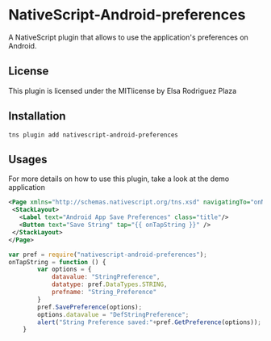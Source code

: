 # NativeScript-Android-preferences
A NativeScript plugin that allows to use the application's preferences on Android.

## License
This plugin is licensed under the MITlicense by Elsa Rodriguez Plaza

## Installation
`tns plugin add nativescript-android-preferences`

## Usages
 For more details on how to use this plugin, take a look at the demo application
 ```XML
<Page xmlns="http://schemas.nativescript.org/tns.xsd" navigatingTo="onNavigatingTo">
  <StackLayout>
    <Label text="Android App Save Preferences" class="title"/>
    <Button text="Save String" tap="{{ onTapString }}" />
  </StackLayout>
</Page>
```

```JavaScript
var pref = require("nativescript-android-preferences");
onTapString = function () {
        var options = {
            datavalue: "StringPreference",
            datatype: pref.DataTypes.STRING,
            prefname: "String_Preference"
        }
        pref.SavePreference(options);
        options.datavalue = "DefStringPreference";
        alert("String Preference saved:"+pref.GetPreference(options));
    }
```

